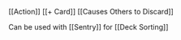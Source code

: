[[Action]]
[[+ Card]]
[[Causes Others to Discard]]

Can be used with [[Sentry]] for [[Deck Sorting]]

